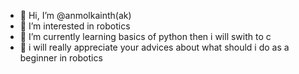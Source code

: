 - 👋 Hi, I’m @anmolkainth(ak)
- 👀 I’m interested in robotics 
- 🌱 I’m currently learning basics of python then i will swith to c
- 🖤 i will really appreciate your advices about what should i do as a beginner in robotics 
  

<!---
anmolkainth/anmolkainth is a ✨ special ✨ repository because its `README.md` (this file) appears on your GitHub profile.
You can click the Preview link to take a look at your changes.
--->
